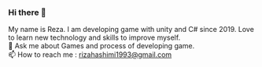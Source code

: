 ### Hi there 👋<br/>
My name is Reza. I am developing game with unity and C# since 2019. Love to learn new technology and skills to improve myself.<br/>
💬 Ask me about Games and process of developing game.<br/>
📫 How to reach me : rizahashimi1993@gmail.com

<!--
**RezaHashemi-9372/RezaHashemi-9372** is a ✨ _special_ ✨ repository because its `README.md` (this file) appears on your GitHub profile.

Here are some ideas to get you started:

- 🔭 I’m currently working on ...
- 🌱 I’m currently learning ...
- 👯 I’m looking to collaborate on ...
- 🤔 I’m looking for help with ...
- 💬 Ask me about ...
- 📫 How to reach me: ...
- 😄 Pronouns: ...
- ⚡ Fun fact: ...
-->
